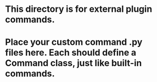 # This directory is for external plugin commands.
# Place your custom command .py files here. Each should define a Command class, just like built-in commands.
